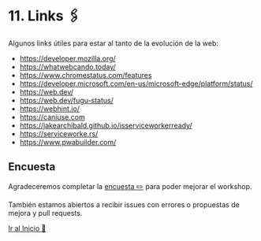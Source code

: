 # 11. Links 🖇️

Algunos links útiles para estar al tanto de la evolución de la web:

- https://developer.mozilla.org/
- https://whatwebcando.today/
- https://www.chromestatus.com/features
- https://developer.microsoft.com/en-us/microsoft-edge/platform/status/
- https://web.dev/
- https://web.dev/fugu-status/
- https://webhint.io/
- https://caniuse.com
- https://jakearchibald.github.io/isserviceworkerready/
- https://serviceworke.rs/
- https://www.pwabuilder.com/

## Encuesta
Agradeceremos completar la [encuesta ✏️](https://docs.google.com/forms/d/e/1FAIpQLSe95tjCP9SiuuZquPF39czS87jJyDXcXBk8UZf6k7gVP-KlIg/viewform) para poder mejorar el workshop.

También estamos abiertos a recibir issues con errores o propuestas de mejora y pull requests.

[Ir al Inicio 🚁](../readme.md)
